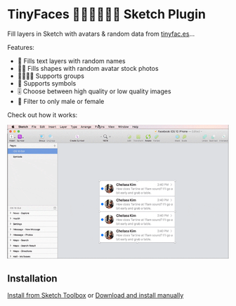 # TinyFaces 👦🏼👨🏾👩🏻 Sketch Plugin

Fill layers in Sketch with avatars & random data from [tinyfac.es](https://tinyfac.es/)...

Features:

* 📒 Fills text layers with random names
* 👦🏼 Fills shapes with random avatar stock photos
* 👨‍👩‍👧‍👦 Supports groups
* 💟 Supports symbols
* 🎚 Choose between high quality or low quality images
* 💑 Filter to only male or female

Check out how it works:

![Screengrab](/assets/action.gif?raw=true)

## Installation

[Install from Sketch Toolbox](http://sketchtoolbox.com/) or [Download and install manually](https://github.com/maximedegreve/TinyFaces-Sketch-Plugin/archive/master.zip)
